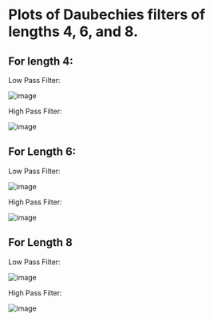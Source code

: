 # Plots of Daubechies filters of lengths 4, 6, and 8.

## For length 4:

Low Pass Filter:

![image](https://cloud.githubusercontent.com/assets/7750379/13820224/bb101534-eb72-11e5-9585-b6a9dab440dc.png)

High Pass Filter:

![image](https://cloud.githubusercontent.com/assets/7750379/13820026/fa569c28-eb71-11e5-9e9b-88e40030a3ff.png)

## For Length 6:

Low Pass Filter:

![image](https://cloud.githubusercontent.com/assets/7750379/13820065/1ea0a9a2-eb72-11e5-8528-f98ca67dd08d.png)

High Pass Filter:

![image](https://cloud.githubusercontent.com/assets/7750379/13820080/2f74f044-eb72-11e5-91fa-9ad8d84e2737.png)

## For Length 8

Low Pass Filter:

![image](https://cloud.githubusercontent.com/assets/7750379/13820097/3d93b642-eb72-11e5-876e-bf3ef474408c.png)

High Pass Filter:

![image](https://cloud.githubusercontent.com/assets/7750379/13820118/58e61200-eb72-11e5-9625-46df3e01f805.png)
